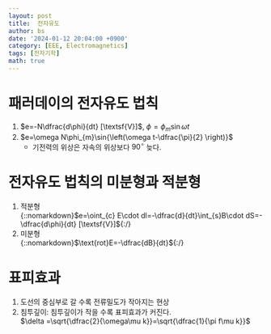 ```yaml
---
layout: post
title:  전자유도
author: bs
date: '2024-01-12 20:04:00 +0900'
category: [EEE, Electromagnetics]
tags: [전자기학]
math: true
---
```


# 패러데이의 전자유도 법칙
1. $e=-N\dfrac{d\phi}{dt} [\textsf{V}]$, $\phi =\phi_{m}\sin{\omega t}$
2. $e=\omega N\phi_{m}\sin{\left(\omega t-\dfrac{\pi}{2} \right)}$
    - 기전력의 위상은 자속의 위상보다 $90^{\circ}$ 늦다.

# 전자유도 법칙의 미분형과 적분형
1. 적분형<br>
    {::nomarkdown}$e=\oint_{c} E\cdot dl=-\dfrac{d}{dt}\int_{s}B\cdot dS=-\dfrac{d\phi}{dt} [\textsf{V}]${:/}
2. 미분형<br>
    {::nomarkdown}$\text{rot}E=-\dfrac{dB}{dt}${:/}

# 표피효과
1. 도선의 중심부로 갈 수록 전류밀도가 작아지는 현상
2. 침투깊이: 침투깊이가 작을 수록 표피효과가 커진다.<br>
    $\delta =\sqrt{\dfrac{2}{\omega\mu k}}=\sqrt{\dfrac{1}{\pi f\mu k}}$